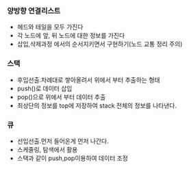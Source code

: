 ### 양방향 연결리스트
- 헤드와 테일을 모두 가진다
- 각 노드에 앞, 뒤 노드에 대한 정보를 가진다
- 삽입,삭제과정 에서의 순서지키면서 구현하기(노드 교통 정리 주의)

### 스택
- 후입선출.차례대로 쌓아올려서 위에서 부터 추출하는 형태
- push()로 데이터 삽입
- pop()으로 위에서 부터 데이터 추출
- 최상단의 정보를 top에 저장하여 stack 전체의 정보를 나타낸다.

### 큐
- 선입선출.먼저 들어온게 먼저 나간다.
- 스케줄링, 탐색에서 활용
- 스택과 같이 push,pop이용하여 데이터 조정
